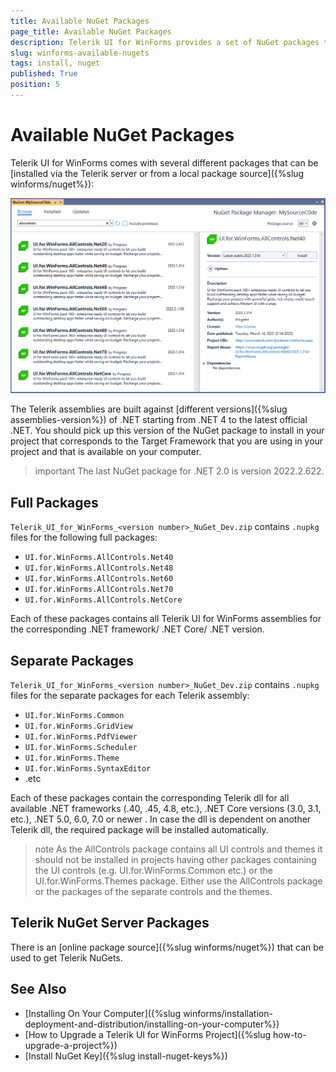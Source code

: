 ```yaml
---
title: Available NuGet Packages
page_title: Available NuGet Packages
description: Telerik UI for WinForms provides a set of NuGet packages targeting different .NET versions.   
slug: winforms-available-nugets
tags: install, nuget
published: True
position: 5
---
```


# Available NuGet Packages

Telerik UI for WinForms comes with several different packages that can be [installed via the Telerik server or from a local package source]({%slug winforms/nuget%}):

![winforms-available-nugets001](images/winforms-available-nugets001.png)

The Telerik assemblies are built against [different versions]({%slug assemblies-version%}) of .NET starting from .NET 4 to the latest official .NET. You should pick up this version of the NuGet package to install in your project that corresponds to the Target Framework that you are using in your project and that is available on your computer. 

>important The last NuGet package for .NET 2.0 is version 2022.2.622. 

## Full Packages

`Telerik_UI_for_WinForms_<version number>_NuGet_Dev.zip` contains `.nupkg` files for the following full packages:

* `UI.for.WinForms.AllControls.Net40`
* `UI.for.WinForms.AllControls.Net48`
* `UI.for.WinForms.AllControls.Net60`
* `UI.for.WinForms.AllControls.Net70`
* `UI.for.WinForms.AllControls.NetCore`

Each of these packages contains all Telerik UI for WinForms assemblies for the corresponding .NET framework/ .NET Core/ .NET version. 

## Separate Packages

`Telerik_UI_for_WinForms_<version number>_NuGet_Dev.zip` contains `.nupkg` files for the separate packages for each Telerik assembly:

* `UI.for.WinForms.Common`
* `UI.for.WinForms.GridView`
* `UI.for.WinForms.PdfViewer`
* `UI.for.WinForms.Scheduler`
* `UI.for.WinForms.Theme`
* `UI.for.WinForms.SyntaxEditor`
*  .etc

Each of these packages contain the corresponding Telerik dll for all available .NET frameworks (.40, .45, 4.8, etc.), .NET Core versions (3.0, 3.1, etc.), .NET 5.0, 6.0, 7.0 or newer . In case the dll is dependent on another Telerik dll, the required package will be installed automatically.

>note As the AllControls package contains all UI controls and themes it should not be installed in projects having other packages containing the UI controls (e.g. UI.for.WinForms.Common etc.) or the UI.for.WinForms.Themes package. Either use the AllControls package or the packages of the separate controls and the themes.

## Telerik NuGet Server Packages

There is an [online package source]({%slug winforms/nuget%}) that can be used to get Telerik NuGets. 

## See Also

* [Installing On Your Computer]({%slug winforms/installation-deployment-and-distribution/installing-on-your-computer%})
* [How to Upgrade a Telerik UI for WinForms Project]({%slug how-to-upgrade-a-project%})
* [Install NuGet Key]({%slug install-nuget-keys%})
